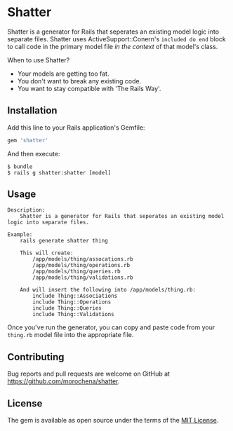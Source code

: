 # Shatter

Shatter is a generator for Rails that seperates an existing model logic into separate files. Shatter uses ActiveSupport::Conern's `included do end` block to call code in the primary model file  *in the context* of that model's class. 

When to use Shatter? 
- Your models are getting too fat.
- You don't want to break any existing code.
- You want to stay compatible with 'The Rails Way'. 

## Installation

Add this line to your Rails application's Gemfile:

```ruby
gem 'shatter'
```

And then execute:

    $ bundle
    $ rails g shatter:shatter [model]

## Usage

```
Description:
    Shatter is a generator for Rails that seperates an existing model logic into separate files. 

Example:
    rails generate shatter thing

    This will create:
        /app/models/thing/assocations.rb
        /app/models/thing/operations.rb
        /app/models/thing/queries.rb
        /app/models/thing/validations.rb

    And will insert the following into /app/models/thing.rb:
        include Thing::Associations
        include Thing::Operations
        include Thing::Queries
        include Thing::Validations
```

Once you've run the generator, you can copy and paste code from your `thing.rb` model file into the appropriate file.  

## Contributing

Bug reports and pull requests are welcome on GitHub at https://github.com/morochena/shatter.

## License

The gem is available as open source under the terms of the [MIT License](http://opensource.org/licenses/MIT).
